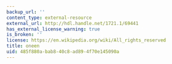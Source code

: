 ```yaml
---
backup_url: ''
content_type: external-resource
external_url: http://hdl.handle.net/1721.1/69441
has_external_license_warning: true
is_broken: ''
license: https://en.wikipedia.org/wiki/All_rights_reserved
title: oneen
uid: 485f880a-bab8-40c8-ad89-4f70e145090a
---
```

